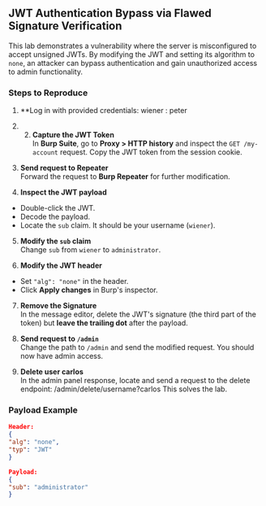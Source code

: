 ## JWT Authentication Bypass via Flawed Signature Verification

This lab demonstrates a vulnerability where the server is misconfigured to accept unsigned JWTs. By modifying the JWT and setting its algorithm to `none`, an attacker can bypass authentication and gain unauthorized access to admin functionality.

### Steps to Reproduce

1. **Log in with provided credentials: wiener : peter
2. 2. **Capture the JWT Token**  
In **Burp Suite**, go to **Proxy > HTTP history** and inspect the `GET /my-account` request. Copy the JWT token from the session cookie.

3. **Send request to Repeater**  
Forward the request to **Burp Repeater** for further modification.

4. **Inspect the JWT payload**  
- Double-click the JWT.
- Decode the payload.
- Locate the `sub` claim. It should be your username (`wiener`).

5. **Modify the `sub` claim**  
Change `sub` from `wiener` to `administrator`.

6. **Modify the JWT header**  
- Set `"alg": "none"` in the header.
- Click **Apply changes** in Burp's inspector.

7. **Remove the Signature**  
In the message editor, delete the JWT's signature (the third part of the token) but **leave the trailing dot** after the payload.

8. **Send request to `/admin`**  
Change the path to `/admin` and send the modified request. You should now have admin access.

9. **Delete user carlos**  
In the admin panel response, locate and send a request to the delete endpoint: /admin/delete/username?carlos
This solves the lab.

### Payload Example

```json
Header:
{
"alg": "none",
"typ": "JWT"
}

Payload:
{
"sub": "administrator"
}
```

